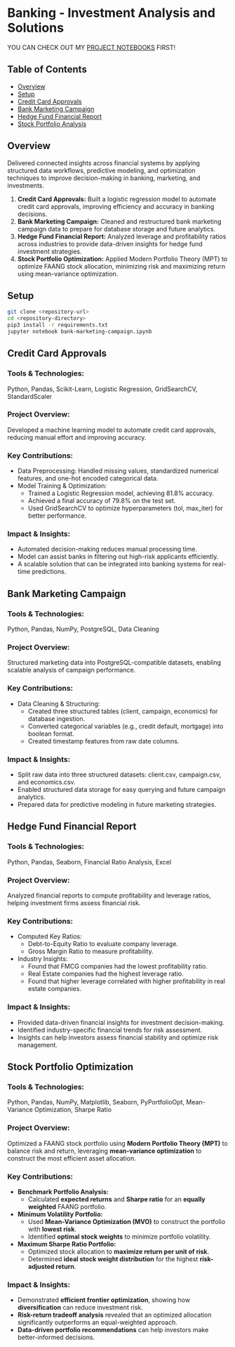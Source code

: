 # Banking - Investment Analysis and Solutions
YOU CAN CHECK OUT MY [PROJECT NOTEBOOKS](https://github.com/khoapham1002/Banking-Investment-Optimization-Framework/blob/main/notebooks/framework.ipynb) FIRST!

## Table of Contents   
- [Overview](#overview)
- [Setup](#setup)
- [Credit Card Approvals](#credit-card-approvals)
- [Bank Marketing Campaign](#bank-marketing-campaign)
- [Hedge Fund Financial Report](#hedge-fund-financial-report)
- [Stock Portfolio Analysis](#stock-portfolio-analysis)

## Overview   
Delivered connected insights across financial systems by applying structured data workflows, predictive modeling, and optimization techniques to improve decision-making in banking, marketing, and investments.

1. **Credit Card Approvals:** Built a logistic regression model to automate credit card approvals, improving efficiency and accuracy in banking decisions.
2. **Bank Marketing Campaign:** Cleaned and restructured bank marketing campaign data to prepare for database storage and future analytics.
3. **Hedge Fund Financial Report:** Analyzed leverage and profitability ratios across industries to provide data-driven insights for hedge fund investment strategies.
4. **Stock Portfolio Optimization:** Applied Modern Portfolio Theory (MPT) to optimize FAANG stock allocation, minimizing risk and maximizing return using mean-variance optimization.



## Setup
```bash
git clone <repository-url>
cd <repository-directory>
pip3 install -r requirements.txt
jupyter notebook bank-marketing-campaign.ipynb
```



## Credit Card Approvals
### Tools & Technologies: 
Python, Pandas, Scikit-Learn, Logistic Regression, GridSearchCV, StandardScaler

### Project Overview: 
Developed a machine learning model to automate credit card approvals, reducing manual effort and improving accuracy.

### Key Contributions:
* Data Preprocessing: Handled missing values, standardized numerical features, and one-hot encoded categorical data.
* Model Training & Optimization:
    * Trained a Logistic Regression model, achieving 81.8% accuracy.
	* Achieved a final accuracy of 79.8% on the test set.
    * Used GridSearchCV to optimize hyperparameters (tol, max_iter) for better performance.

### Impact & Insights:
* Automated decision-making reduces manual processing time.
* Model can assist banks in filtering out high-risk applicants efficiently.
* A scalable solution that can be integrated into banking systems for real-time predictions.




## Bank Marketing Campaign
### Tools & Technologies: 
Python, Pandas, NumPy, PostgreSQL, Data Cleaning

### Project Overview: 
Structured marketing data into PostgreSQL-compatible datasets, enabling scalable analysis of campaign performance.

### Key Contributions:
* Data Cleaning & Structuring:
    * Created three structured tables (client, campaign, economics) for database ingestion.
    * Converted categorical variables (e.g., credit default, mortgage) into boolean format.
    * Created timestamp features from raw date columns.


### Impact & Insights:
* Split raw data into three structured datasets: client.csv, campaign.csv, and economics.csv.
* Enabled structured data storage for easy querying and future campaign analytics.
* Prepared data for predictive modeling in future marketing strategies.




## Hedge Fund Financial Report
### Tools & Technologies: 
Python, Pandas, Seaborn, Financial Ratio Analysis, Excel

### Project Overview:
Analyzed financial reports to compute profitability and leverage ratios, helping investment firms assess financial risk.

### Key Contributions:
* Computed Key Ratios:
	* Debt-to-Equity Ratio to evaluate company leverage.
	* Gross Margin Ratio to measure profitability.
* Industry Insights:
	* Found that FMCG companies had the lowest profitability ratio.
	* Real Estate companies had the highest leverage ratio.
	* Found that higher leverage correlated with higher profitability in real estate companies.

### Impact & Insights:
* Provided data-driven financial insights for investment decision-making.
* Identified industry-specific financial trends for risk assessment.
* Insights can help investors assess financial stability and optimize risk management.



## Stock Portfolio Optimization
### Tools & Technologies:
Python, Pandas, NumPy, Matplotlib, Seaborn, PyPortfolioOpt, Mean-Variance Optimization, Sharpe Ratio

### Project Overview:
Optimized a FAANG stock portfolio using **Modern Portfolio Theory (MPT)** to balance risk and return, leveraging **mean-variance optimization** to construct the most efficient asset allocation.

### Key Contributions:
* **Benchmark Portfolio Analysis:**
  * Calculated **expected returns** and **Sharpe ratio** for an **equally weighted** FAANG portfolio.
* **Minimum Volatility Portfolio:**
  * Used **Mean-Variance Optimization (MVO)** to construct the portfolio with **lowest risk**.
  * Identified **optimal stock weights** to minimize portfolio volatility.
* **Maximum Sharpe Ratio Portfolio:**
  * Optimized stock allocation to **maximize return per unit of risk**.
  * Determined **ideal stock weight distribution** for the highest **risk-adjusted return**.

### Impact & Insights:
* Demonstrated **efficient frontier optimization**, showing how **diversification** can reduce investment risk.
* **Risk-return tradeoff analysis** revealed that an optimized allocation significantly outperforms an equal-weighted approach.
* **Data-driven portfolio recommendations** can help investors make better-informed decisions.
